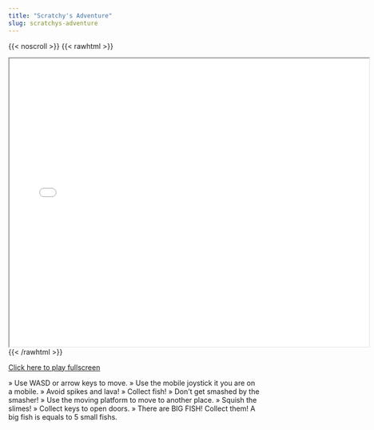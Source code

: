 ```yaml
---
title: "Scratchy's Adventure"
slug: scratchys-adventure
---
```


{{< noscroll >}}
{{< rawhtml >}}
<iframe width="720" height="576" name="iframe" src="/cjs-garchive/scratchys-adventure/index.html"></iframe>
{{< /rawhtml >}}

[Click here to play fullscreen](/cjs-garchive/scratchys-adventure)

» Use WASD or arrow keys to move.
» Use the mobile joystick it you are on a mobile.
» Avoid spikes and lava!
» Collect fish! 
» Don't get smashed by the smasher!
» Use the moving platform to move to another place.
» Squish the slimes!
» Collect keys to open doors.
» There are BIG FISH! Collect them! A big fish is equals 
   to 5 small fishs.
